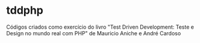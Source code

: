 # tddphp
Códigos criados como exercício do livro "Test Driven Development: Teste e Design no mundo real com PHP" de Mauricio Aniche e André Cardoso
